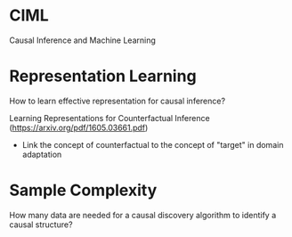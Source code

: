 # CIML
Causal Inference and Machine Learning

# Representation Learning
How to learn effective representation for causal inference?

Learning Representations for Counterfactual Inference (https://arxiv.org/pdf/1605.03661.pdf)
  - Link the concept of counterfactual to the concept of "target" in domain adaptation

# Sample Complexity
How many data are needed for a causal discovery algorithm to identify a causal structure?

